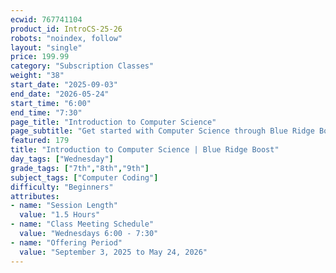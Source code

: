 ```yaml
---
ecwid: 767741104
product_id: IntroCS-25-26
robots: "noindex, follow"
layout: "single"
price: 199.99
category: "Subscription Classes"
weight: "38"
start_date: "2025-09-03"
end_date: "2026-05-24"
start_time: "6:00"
end_time: "7:30"
page_title: "Introduction to Computer Science"
page_subtitle: "Get started with Computer Science through Blue Ridge Boost and CodeHS!"
featured: 179
title: "Introduction to Computer Science | Blue Ridge Boost"
day_tags: ["Wednesday"]
grade_tags: ["7th","8th","9th"]
subject_tags: ["Computer Coding"]
difficulty: "Beginners"
attributes:
- name: "Session Length"
  value: "1.5 Hours"
- name: "Class Meeting Schedule"
  value: "Wednesdays 6:00 - 7:30"
- name: "Offering Period"
  value: "September 3, 2025 to May 24, 2026"
---
```

